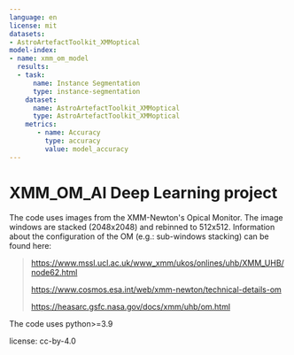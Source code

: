 ```yaml
---
language: en
license: mit
datasets:
- AstroArtefactToolkit_XMMoptical
model-index:
- name: xmm_om_model
  results:
  - task:
      name: Instance Segmentation
      type: instance-segmentation
    dataset:
      name: AstroArtefactToolkit_XMMoptical 
      type: AstroArtefactToolkit_XMMoptical
    metrics:
       - name: Accuracy
         type: accuracy
         value: model_accuracy
---
```

# XMM_OM_AI Deep Learning project

The code uses images from the XMM-Newton's Opical Monitor. The image windows are stacked (2048x2048) and rebinned to 512x512.
Information about the configuration of the OM (e.g.: sub-windows stacking) can be found here: 


> https://www.mssl.ucl.ac.uk/www_xmm/ukos/onlines/uhb/XMM_UHB/node62.html
>
> https://www.cosmos.esa.int/web/xmm-newton/technical-details-om
>
> https://heasarc.gsfc.nasa.gov/docs/xmm/uhb/om.html
> 

The code uses python>=3.9

license: cc-by-4.0

